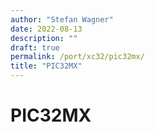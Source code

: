 ```yaml
---
author: "Stefan Wagner"
date: 2022-08-13
description: ""
draft: true
permalink: /port/xc32/pic32mx/
title: "PIC32MX"
---
```


# PIC32MX
